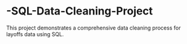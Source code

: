 # -SQL-Data-Cleaning-Project
This project demonstrates a comprehensive data cleaning process for layoffs data using SQL.
